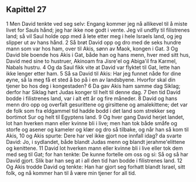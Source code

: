 ## Kapittel 27

1 Men David tenkte ved seg selv: Engang kommer jeg nå allikevel til å miste livet for Sauls hånd; jeg har ikke noe godt i vente. Jeg vil undfly til filistrenes land; så vil Saul holde opp med å lete etter meg i hele Israels land, og jeg slipper ut av hans hånd.
2 Så brøt David opp og dro med de seks hundre mann som var hos ham, over til Akis, sønn av Maok, kongen i Gat.
3 Og David ble boende hos Akis i Gat, både han og hans menn, hver med sitt hus, David med sine to hustruer, Akinoam fra Jisre'el og Abiga'il fra Karmel, Nabals hustru.
4 Og da Saul fikk vite at David var flyktet til Gat, lette han ikke lenger etter ham.
5 Så sa David til Akis: Har jeg funnet nåde for dine øyne, så la meg få et sted å bo på i en av landsbyene. Hvorfor skal din tjener bo hos deg i kongestaden?
6 Da gav Akis ham samme dag Siklag; derfor har Siklag hørt Judas konger til helt til denne dag.
7 Den tid David bodde i filistrenes land, var i alt ett år og fire måneder.
8 David og hans menn dro opp og overfalt gesurittene og girsittene og amalekittene; det var de folk som fra eldgammel tid hadde bodd i det land som strekker seg bortimot Sur og helt til Egyptens land.
9 Og hver gang David herjet landet, lot han hverken mann eller kvinne bli i live; men han tok både småfe og storfe og asener og kameler og klær og dro så tilbake, og når han så kom til Akis,
10 og Akis spurte: Dere har vel ikke gjort noe innfall idag? da svarte David: Jo, i sydlandet, både blandt Judas menn og blandt jerahme'elittene og kenittene.
11 David lot hverken mann eller kvinne bli i live eller tok dem med seg til Gat; for han tenkte: De kunne fortelle om oss og si: Så og så har David gjort. Slik bar han seg at i all den tid han bodde i filistrenes land.
12 Og Akis trodde David og tenkte: Han har gjort seg forhatt blandt Israel, sitt folk, og nå kommer han til å være min tjener for all tid.
